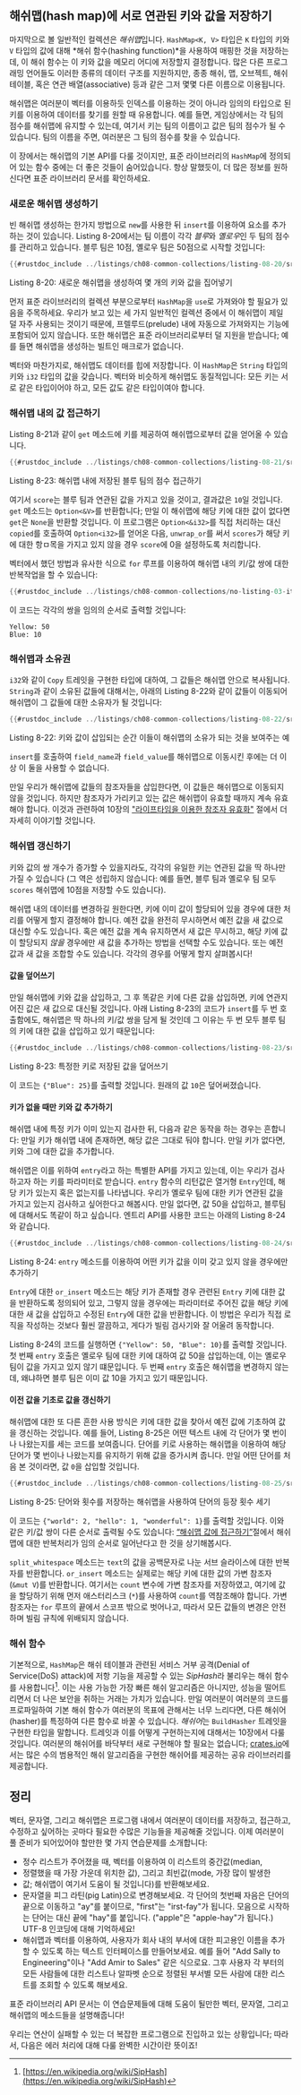 ## 해쉬맵(hash map)에 서로 연관된 키와 값을 저장하기

마지막으로 볼 일반적인 컬렉션은 *해쉬맵*입니다. `HashMap<K, V>` 타입은 `K`
타입의 키와 `V` 타입의 값에 대해 *해쉬 함수(hashing function)*을 사용하여
매핑한 것을 저장하는데, 이 해쉬 함수는 이 키와 값을 메모리 어디에 저장할지
결정합니다. 많은 다른 프로그래밍 언어들도 이러한 종류의 데이터 구조를
지원하지만, 종종 해쉬, 맵, 오브젝트, 해쉬 테이블, 혹은 연관
배열(associative) 등과 같은 그저 몇몇 다른 이름으로 이용됩니다.

해쉬맵은 여러분이 벡터를 이용하듯 인덱스를 이용하는 것이 아니라 임의의 타입으로
된 키를 이용하여 데이터를 찾기를 원할 때 유용합니다. 예를 들면, 게임상에서는
각 팀의 점수를 해쉬맵에 유지할 수 있는데, 여기서 키는 팀의 이름이고 값은 팀의
점수가 될 수 있습니다. 팀의 이름을 주면, 여러분은 그 팀의 점수를 찾을 수
있습니다.

이 장에서는 해쉬맵의 기본 API를 다룰 것이지만, 표준 라이브러리의 `HashMap`에
정의되어 있는 함수 중에는 더 좋은 것들이 숨어있습니다. 항상 말했듯이, 더 많은
정보를 원하신다면 표준 라이브러리 문서를 확인하세요.

### 새로운 해쉬맵 생성하기

빈 해쉬맵 생성하는 한가지 방법으로 `new`를 사용한 뒤 `insert`를 이용하여 요소를
추가하는 것이 있습니다. Listing 8-20에서는 팀 이름이 각각 *블루*와 *옐로우*인
두 팀의 점수를 관리하고 있습니다. 블루 팀은 10점, 옐로우 팀은 50점으로 시작할
것입니다:

```rust
{{#rustdoc_include ../listings/ch08-common-collections/listing-08-20/src/main.rs:here}}
```

<span class="caption">Listing 8-20: 새로운 해쉬맵을 생성하여 몇 개의 키와 값을
집어넣기</span>

먼저 표준 라이브러리의 컬렉션 부분으로부터 `HashMap`을 `use`로 가져와야 할
필요가 있음을 주목하세요. 우리가 보고 있는 세 가지 일반적인 컬렉션 중에서
이 해쉬맵이 제일 덜 자주 사용되는 것이기 때문에, 프렐루드(prelude) 내에
자동으로 가져와지는 기능에 포함되어 있지 않습니다. 또한 해쉬맵은 표준
라이브러리로부터 덜 지원을 받습니다; 예를 들면 해쉬맵을 생성하는 빌트인 매크로가 없습니다.

벡터와 마찬가지로, 해쉬맵도 데이터를 힙에 저장합니다. 이 `HashMap`은
`String` 타입의 키와 `i32` 타입의 값을 갖습니다. 벡터와 비슷하게 해쉬맵도
동질적입니다: 모든 키는 서로 같은 타입이어야 하고, 모든 값도 같은 타입이여야
합니다.

### 해쉬맵 내의 값 접근하기

Listing 8-21과 같이 `get` 메소드에 키를 제공하여 해쉬맵으로부터 값을
얻어올 수 있습니다.

```rust
{{#rustdoc_include ../listings/ch08-common-collections/listing-08-21/src/main.rs:here}}
```

<span class="caption">Listing 8-23: 해쉬맵 내에 저장된 블루 팀의 점수
접근하기</span>

여기서 `score`는 블루 팀과 연관된 값을 가지고 있을 것이고, 결과값은
`10`일 것입니다. `get` 메소드는 `Option<&V>`를 반환합니다; 만일 이
해쉬맵에 해당 키에 대한 값이 없다면 `get`은 `None`을 반환할 것입니다.
이 프로그램은 `Option<&i32>`를 직접 처리하는 대신 `copied`를 호출하여
`Option<i32>`를 얻어온 다음, `unwrap_or`를 써서 `scores`가 해당 키에 대한
항ㅁ목을 가지고 있지 않을 경우 `score`에 0을 설정하도록 처리합니다.

벡터에서 했던 방법과 유사한 식으로 `for` 루프를 이용하여 해쉬맵 내의
키/값 쌍에 대한 반복작업을 할 수 있습니다:

```rust
{{#rustdoc_include ../listings/ch08-common-collections/no-listing-03-iterate-over-hashmap/src/main.rs:here}}
```

이 코드는 각각의 쌍을 임의의 순서로 출력할 것입니다:

```text
Yellow: 50
Blue: 10
```

### 해쉬맵과 소유권

`i32`와 같이 `Copy` 트레잇을 구현한 타입에 대하여, 그 값들은 해쉬맵 안으로
복사됩니다. `String`과 같이 소유된 값들에 대해서는, 아래의 Listing 8-22와 같이
값들이 이동되어 해쉬맵이 그 값들에 대한 소유자가 될 것입니다:

```rust
{{#rustdoc_include ../listings/ch08-common-collections/listing-08-22/src/main.rs:here}}
```

<span class="caption">Listing 8-22: 키와 값이 삽입되는 순간 이들이 해쉬맵의
소유가 되는 것을 보여주는 예</span>

`insert`를 호출하여 `field_name`과 `field_value`를 해쉬맵으로 이동시킨 후에는
더 이상 이 둘을 사용할 수 없습니다.

만일 우리가 해쉬맵에 값들의 참조자들을 삽입한다면, 이 값들은 해쉬맵으로
이동되지 않을 것입니다. 하지만 참조자가 가리키고 있는 값은 해쉬맵이 유효할
때까지 계속 유효해야 합니다.
이것과 관련하여 10장의
["라이프타임을 이용한 참조자 유효화"][validating-references-with-lifetimes]<!-- ignore -->
절에서 더 자세히 이야기할 것입니다.

### 해쉬맵 갱신하기

키와 값의 쌍 개수가 증가할 수 있을지라도, 각각의 유일한 키는 연관된 값을
딱 하나만 가질 수 있습니다 (그 역은 성립하지 않습니다: 예를 들면,
블루 팀과 옐로우 팀 모두 `scores` 해쉬맵에 10점을 저장할 수도
있습니다).

해쉬맵 내의 데이터를 변경하길 원한다면, 키에 이미 값이 할당되어 있을
경우에 대한 처리를 어떻게 할지 결정해야 합니다. 예전 값을 완전히 무시하면서
예전 값을 새 값으로 대신할 수도 있습니다. 혹은 예전 값을 계속 유지하면서
새 값은 무시하고, 해당 키에 값이 할당되지 *않을* 경우에만 새 값을 추가하는
방법을 선택할 수도 있습니다. 또는 예전 값과 새 값을 조합할 수도 있습니다.
각각의 경우를 어떻게 할지 살펴봅시다!

#### 값을 덮어쓰기

만일 해쉬맵에 키와 값을 삽입하고, 그 후 똑같은 키에 다른 값을 삽입하면,
키에 연관지어진 값은 새 값으로 대신될 것입니다. 아래 Listing 8-23의 코드가
`insert`를 두 번 호출함에도, 해쉬맵은 딱 하나의 키/값 쌍을 담게 될 것인데
그 이유는 두 번 모두 블루 팀의 키에 대한 값을 삽입하고 있기
때문입니다:

```rust
{{#rustdoc_include ../listings/ch08-common-collections/listing-08-23/src/main.rs:here}}
```

<span class="caption">Listing 8-23: 특정한 키로 저장된 값을
덮어쓰기</span>

이 코드는 `{"Blue": 25}`를 출력할 것입니다. 원래의 값 `10`은
덮어써졌습니다.

<!-- Old headings. Do not remove or links may break. -->
<a id="only-inserting-a-value-if-the-key-has-no-value"></a>

#### 키가 없을 때만 키와 값 추가하기

해쉬맵 내에 특정 키가 이미 있는지 검사한 뒤, 다음과 같은 동작을
하는 경우는 흔합니다: 만일 키가 해쉬맵 내에 존재하면, 해당 값은
그대로 둬야 합니다. 만일 키가 없다면, 키와 그에 대한 값을
추가합니다.

해쉬맵은 이를 위하여 `entry`라고 하는 특별한 API를 가지고 있는데,
이는 우리가 검사하고자 하는 키를 파라미터로 받습니다. `entry` 함수의
리턴값은 열거형 `Entry`인데, 해당 키가 있는지 혹은 없는지를 나타냅니다.
우리가 옐로우 팀에 대한 키가 연관된 값을 가지고 있는지 검사하고 싶어한다고
해봅시다. 만일 없다면, 값 50을 삽입하고, 블루팀에 대해서도 똑같이 하고
싶습니다. 엔트리 API를 사용한 코드는 아래의 Listing 8-24와 같습니다.

```rust
{{#rustdoc_include ../listings/ch08-common-collections/listing-08-24/src/main.rs:here}}
```

<span class="caption">Listing 8-24: `entry` 메소드를 이용하여 어떤 키가 값을
이미 갖고 있지 않을 경우에만 추가하기</span>

`Entry`에 대한 `or_insert` 메소드는 해당 키가 존재할 경우 관련된 `Entry` 키에
대한 값을 반환하도록 정의되어 있고, 그렇지 않을 경우에는 파라미터로 주어진 값을
해당 키에 대한 새 값을 삽입하고 수정된 `Entry`에 대한 값을 반환합니다. 이 방법은
우리가 직접 로직을 작성하는 것보다 훨씬 깔끔하고, 게다가 빌림 검사기와 잘
어울려 동작합니다.

Listing 8-24의 코드를 실행하면 `{"Yellow": 50, "Blue": 10}`를 출력할 것입니다.
첫 번째 `entry` 호출은 옐로우 팀에 대한 키에 대하여 값 50을 삽입하는데, 이는
옐로우 팀이 값을 가지고 있지 않기 떄문입니다. 두 번째 `entry` 호출은 해쉬맵을
변경하지 않는데, 왜냐하면 블루 팀은 이미 값 10을 가지고 있기
때문입니다.

#### 이전 값을 기초로 값을 갱신하기

해쉬맵에 대한 또 다른 흔한 사용 방식은 키에 대한 값을 찾아서 예전 값에 기초하여
값을 갱신하는 것입니다. 예를 들어, Listing 8-25은 어떤 텍스트 내에 각 단어가
몇 번이나 나왔는지를 세는 코드를 보여줍니다. 단어를 키로 사용하는 해쉬맵을
이용하여 해당 단어가 몇 번이나 나왔는지를 유지하기 위해 값을 증가시켜 줍니다.
만일 어떤 단어를 처음 본 것이라면, 값 `0`을 삽입할
것입니다.

```rust
{{#rustdoc_include ../listings/ch08-common-collections/listing-08-25/src/main.rs:here}}
```

<span class="caption">Listing 8-25: 단어와 횟수를 저장하는 해쉬맵을 사용하여
단어의 등장 횟수 세기</span>

이 코드는 `{"world": 2, "hello": 1, "wonderful": 1}`를 출력할 것입니다.
이와 같은 키/값 쌍이 다른 순서로 출력될 수도 있습니다:
[“해쉬맵 값에 접근하기”][access]<!-- ignore -->절에서 해쉬맵에 대한
반복처리가 임의 순서로 일어난다고 한 것을 상기해봅시다.

`split_whitespace` 메소드는 `text`의 값을 공백문자로 나눈 서브 슬라이스에
대한 반복자를 반환합니다. `or_insert` 메소드는 실제로는 해당 키에 대한 값의
가변 참조자 (`&mut V`)를 반환합니다. 여기서는 `count` 변수에 가변 참조자를
저장하였고, 여기에 값을 할당하기 위해 먼저 애스터리스크 (`*`)를 사용하여
`count`를 역참조해야 합니다. 가변 참조자는 `for` 루프의 끝에서 스코프
밖으로 벗어나고, 따라서 모든 값들의 변경은 안전하며 빌림 규칙에 위배되지
않습니다.

### 해쉬 함수

기본적으로, `HashMap`은 해쉬 테이블과 관련된 서비스 거부 공격(Denial
of Service(DoS) attack)에 저항 기능을 제공할 수 있는 *SipHash*라
불리우는 해쉬 함수를 사용합니다[^siphash]<!-- ignore -->. 이는 사용
가능한 가장 빠른 해쉬 알고리즘은 아니지만, 성능을 떨어트리면서 더 나은
보안을 취하는 거래는 가치가 있습니다. 만일 여러분이 여러분의 코드를
프로파일하여 기본 해쉬 함수가 여러분의 목표에 관해서는 너무 느리다면,
다른 해쉬어(hasher)를 특정하여 다른 함수로 바꿀 수 있습니다. *해쉬어*는
`BuildHasher` 트레잇을 구현한 타입을 말합니다. 트레잇과 이를 어떻게 구현하는지에
대해서는 10장에서 다룰 것입니다. 여러분의 해쉬어를 바닥부터 새로 구현해야
할 필요는 없습니다; [crates.io](https://crates.io/)<!-- ignore-->에서는
많은 수의 범용적인 해쉬 알고리즘을 구현한 해쉬어를 제공하는 공유 라이브러리를
제공합니다.

[^siphash]: [https://en.wikipedia.org/wiki/SipHash](https://en.wikipedia.org/wiki/SipHash)

## 정리

벡터, 문자열, 그리고 해쉬맵은 프로그램 내에서 여러분이 데이터를 저장하고,
접근하고, 수정하고 싶어하는 곳마다 필요한 수많은 기능들을 제공해줄 것입니다.
이제 여러분이 풀 준비가 되어있어야 할만한 몇 가지 연습문제를 소개합니다:

* 정수 리스트가 주어졌을 때, 벡터를 이용하여 이 리스트의 중간값(median,
* 정렬했을 때 가장 가운데 위치한 값), 그리고 최빈값(mode, 가장 많이 발생한
* 값; 해쉬맵이 여기서 도움이 될 것입니다)를 반환해보세요.
* 문자열을 피그 라틴(pig Latin)으로 변경해보세요. 각 단어의 첫번째 자음은
  단어의 끝으로 이동하고 "ay"를 붙이므로, "first"는 "irst-fay"가 됩니다.
  모음으로 시작하는 단어는 대신 끝에 "hay"를 붙입니다. ("apple"은 "apple-hay"가
  됩니다.) UTF-8 인코딩에 대해 기억하세요!
* 해쉬맵과 벡터를 이용하여, 사용자가 회사 내의 부서에 대한 피고용인 이름을
  추가할 수 있도록 하는 텍스트 인터페이스를 만들어보세요. 예를 들어 "Add Sally
  to Engineering"이나 "Add Amir to Sales" 같은 식으로요. 그후 사용자 각 부터의
  모든 사람들에 대한 리스트나 알파벳 순으로 정렬된 부서별 모든 사람에 대한
  리스트를 조회할 수 있도록 해보세요.

표준 라이브러리 API 문서는 이 연습문제들에 대해 도움이 될만한 벡터, 문자열,
그리고 해쉬맵의 메소드들을 설명해줍니다!

우리는 연산이 실패할 수 있는 더 복잡한 프로그램으로 진입하고 있는 상황입니다;
따라서, 다음은 에러 처리에 대해 다룰 완벽한 시간이란 뜻이죠!

[validating-references-with-lifetimes]:
ch10-03-lifetime-syntax.html#validating-references-with-lifetimes
[access]: #accessing-values-in-a-hash-map
